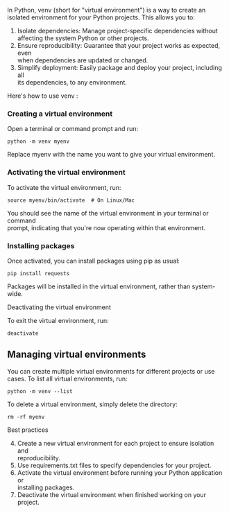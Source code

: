In Python,  venv  (short for "virtual environment") is a way to create an       
  isolated environment for your Python projects. This allows you to:              

1. Isolate dependencies: Manage project-specific dependencies without affecting 
  the system Python or other projects.                                            
2. Ensure reproducibility: Guarantee that your project works as expected, even  
  when dependencies are updated or changed.                                       
3. Simplify deployment: Easily package and deploy your project, including all   
  its dependencies, to any environment.                                           
	
  Here's how to use  venv :                                                       
                                                                                  
  ### Creating a virtual environment                                                  
                                                                                  
  Open a terminal or command prompt and run:                                      
                                                                                  
    python -m venv myenv                                                          
	
  Replace  myenv  with the name you want to give your virtual environment.        
                                                                                  
  ### Activating the virtual environment                                              
	
  To activate the virtual environment, run:                                       

    source myenv/bin/activate  # On Linux/Mac                                     

  You should see the name of the virtual environment in your terminal or command  
  prompt, indicating that you're now operating within that environment.           
### Installing packages                                                             

  Once activated, you can install packages using  pip  as usual:                  

    pip install requests                                                          

  Packages will be installed in the virtual environment, rather than system-wide. 
                                                                                
  Deactivating the virtual environment                                            
                                                                                
  To exit the virtual environment, run:                                           
                                                                                
	deactivate                                                                    
                                                                              
## Managing virtual environments                                                   
	
  You can create multiple virtual environments for different projects or use      
  cases. To list all virtual environments, run:                                   
                                                                                  
    python -m venv --list                                                         
                                                                                  
  To delete a virtual environment, simply delete the directory:                   
                                                                                  
    rm -rf myenv                                                                  
                                                                                  
  Best practices                                                                  
                                                                                  
  4. Create a new virtual environment for each project to ensure isolation and    
  reproducibility.                                                                
  5. Use  requirements.txt  files to specify dependencies for your project.       
  6. Activate the virtual environment before running your Python application or   
  installing packages.                                                            
  7. Deactivate the virtual environment when finished working on your project.    
                                                                                  
